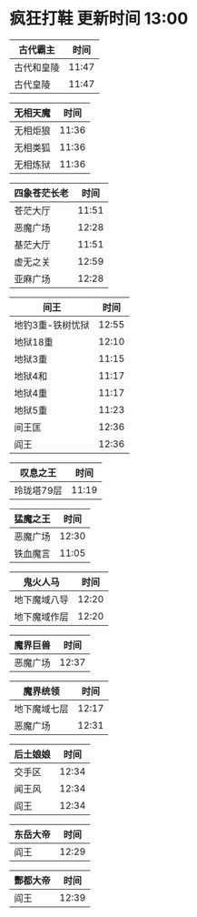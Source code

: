 # 疯狂打鞋 更新时间 13:00

| 古代霸主   | 时间    |
|--------|-------|
| 古代和皇陵 | 11:47 |
| 古代皇陵 | 11:47 |

| 无相天魔   | 时间    |
|--------|-------|
| 无相炬狼 | 11:36 |
| 无相类狐 | 11:36 |
| 无相炼狱 | 11:36 |

| 四象苍茫长老   | 时间    |
|--------|-------|
| 苍茫大厅 | 11:51 |
| 恶魔广场 | 12:28 |
| 基茫大厅 | 11:51 |
| 虚无之关 | 12:59 |
| 亚麻广场 | 12:28 |

| 间王   | 时间    |
|--------|-------|
| 地钓3重-铁树忧狱 | 12:55 |
| 地狱18重 | 12:10 |
| 地狱3重 | 11:15 |
| 地狱4和 | 11:17 |
| 地狱4重 | 11:17 |
| 地狱5重 | 11:23 |
| 间王匡 | 12:36 |
| 阎王 | 12:36 |

| 叹息之王   | 时间    |
|--------|-------|
| 玲珑塔79层 | 11:19 |

| 猛魔之王   | 时间    |
|--------|-------|
| 恶魔广场 | 12:30 |
| 铁血魔言 | 11:05 |

| 鬼火人马   | 时间    |
|--------|-------|
| 地下魔域八导 | 12:20 |
| 地下魔域作层 | 12:20 |

| 魔界巨兽   | 时间    |
|--------|-------|
| 恶魔广场 | 12:37 |

| 魔界统领   | 时间    |
|--------|-------|
| 地下魔域七层 | 12:17 |
| 恶魔广场 | 12:31 |

| 后土娘娘   | 时间    |
|--------|-------|
| 交手区 | 12:34 |
| 闻王风 | 12:34 |
| 阎王 | 12:34 |

| 东岳大帝   | 时间    |
|--------|-------|
| 阎王 | 12:29 |

| 酆都大帝   | 时间    |
|--------|-------|
| 阎王 | 12:39 |